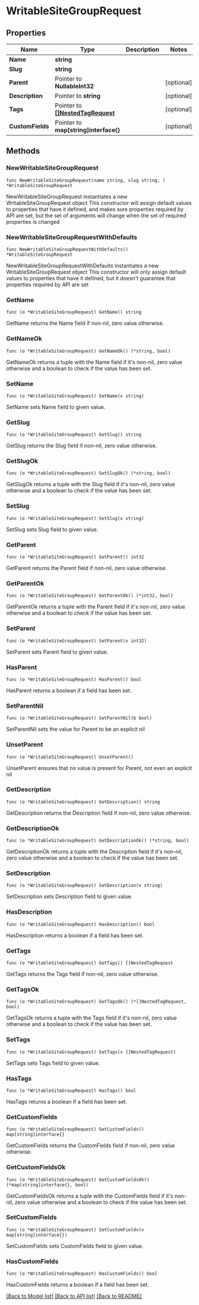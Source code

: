 # WritableSiteGroupRequest

## Properties

Name | Type | Description | Notes
------------ | ------------- | ------------- | -------------
**Name** | **string** |  | 
**Slug** | **string** |  | 
**Parent** | Pointer to **NullableInt32** |  | [optional] 
**Description** | Pointer to **string** |  | [optional] 
**Tags** | Pointer to [**[]NestedTagRequest**](NestedTagRequest.md) |  | [optional] 
**CustomFields** | Pointer to **map[string]interface{}** |  | [optional] 

## Methods

### NewWritableSiteGroupRequest

`func NewWritableSiteGroupRequest(name string, slug string, ) *WritableSiteGroupRequest`

NewWritableSiteGroupRequest instantiates a new WritableSiteGroupRequest object
This constructor will assign default values to properties that have it defined,
and makes sure properties required by API are set, but the set of arguments
will change when the set of required properties is changed

### NewWritableSiteGroupRequestWithDefaults

`func NewWritableSiteGroupRequestWithDefaults() *WritableSiteGroupRequest`

NewWritableSiteGroupRequestWithDefaults instantiates a new WritableSiteGroupRequest object
This constructor will only assign default values to properties that have it defined,
but it doesn't guarantee that properties required by API are set

### GetName

`func (o *WritableSiteGroupRequest) GetName() string`

GetName returns the Name field if non-nil, zero value otherwise.

### GetNameOk

`func (o *WritableSiteGroupRequest) GetNameOk() (*string, bool)`

GetNameOk returns a tuple with the Name field if it's non-nil, zero value otherwise
and a boolean to check if the value has been set.

### SetName

`func (o *WritableSiteGroupRequest) SetName(v string)`

SetName sets Name field to given value.


### GetSlug

`func (o *WritableSiteGroupRequest) GetSlug() string`

GetSlug returns the Slug field if non-nil, zero value otherwise.

### GetSlugOk

`func (o *WritableSiteGroupRequest) GetSlugOk() (*string, bool)`

GetSlugOk returns a tuple with the Slug field if it's non-nil, zero value otherwise
and a boolean to check if the value has been set.

### SetSlug

`func (o *WritableSiteGroupRequest) SetSlug(v string)`

SetSlug sets Slug field to given value.


### GetParent

`func (o *WritableSiteGroupRequest) GetParent() int32`

GetParent returns the Parent field if non-nil, zero value otherwise.

### GetParentOk

`func (o *WritableSiteGroupRequest) GetParentOk() (*int32, bool)`

GetParentOk returns a tuple with the Parent field if it's non-nil, zero value otherwise
and a boolean to check if the value has been set.

### SetParent

`func (o *WritableSiteGroupRequest) SetParent(v int32)`

SetParent sets Parent field to given value.

### HasParent

`func (o *WritableSiteGroupRequest) HasParent() bool`

HasParent returns a boolean if a field has been set.

### SetParentNil

`func (o *WritableSiteGroupRequest) SetParentNil(b bool)`

 SetParentNil sets the value for Parent to be an explicit nil

### UnsetParent
`func (o *WritableSiteGroupRequest) UnsetParent()`

UnsetParent ensures that no value is present for Parent, not even an explicit nil
### GetDescription

`func (o *WritableSiteGroupRequest) GetDescription() string`

GetDescription returns the Description field if non-nil, zero value otherwise.

### GetDescriptionOk

`func (o *WritableSiteGroupRequest) GetDescriptionOk() (*string, bool)`

GetDescriptionOk returns a tuple with the Description field if it's non-nil, zero value otherwise
and a boolean to check if the value has been set.

### SetDescription

`func (o *WritableSiteGroupRequest) SetDescription(v string)`

SetDescription sets Description field to given value.

### HasDescription

`func (o *WritableSiteGroupRequest) HasDescription() bool`

HasDescription returns a boolean if a field has been set.

### GetTags

`func (o *WritableSiteGroupRequest) GetTags() []NestedTagRequest`

GetTags returns the Tags field if non-nil, zero value otherwise.

### GetTagsOk

`func (o *WritableSiteGroupRequest) GetTagsOk() (*[]NestedTagRequest, bool)`

GetTagsOk returns a tuple with the Tags field if it's non-nil, zero value otherwise
and a boolean to check if the value has been set.

### SetTags

`func (o *WritableSiteGroupRequest) SetTags(v []NestedTagRequest)`

SetTags sets Tags field to given value.

### HasTags

`func (o *WritableSiteGroupRequest) HasTags() bool`

HasTags returns a boolean if a field has been set.

### GetCustomFields

`func (o *WritableSiteGroupRequest) GetCustomFields() map[string]interface{}`

GetCustomFields returns the CustomFields field if non-nil, zero value otherwise.

### GetCustomFieldsOk

`func (o *WritableSiteGroupRequest) GetCustomFieldsOk() (*map[string]interface{}, bool)`

GetCustomFieldsOk returns a tuple with the CustomFields field if it's non-nil, zero value otherwise
and a boolean to check if the value has been set.

### SetCustomFields

`func (o *WritableSiteGroupRequest) SetCustomFields(v map[string]interface{})`

SetCustomFields sets CustomFields field to given value.

### HasCustomFields

`func (o *WritableSiteGroupRequest) HasCustomFields() bool`

HasCustomFields returns a boolean if a field has been set.


[[Back to Model list]](../README.md#documentation-for-models) [[Back to API list]](../README.md#documentation-for-api-endpoints) [[Back to README]](../README.md)


